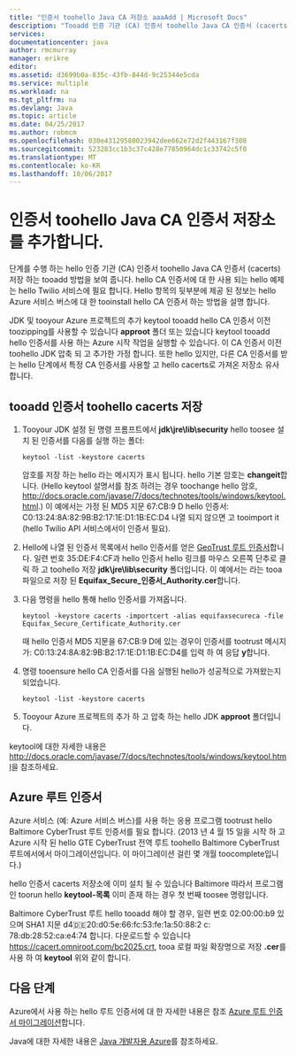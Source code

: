 ```yaml
---
title: "인증서 toohello Java CA 저장소 aaaAdd | Microsoft Docs"
description: "Tooadd 인증 기관 (CA) 인증서 toohello Java CA 인증서 (cacerts) 저장 되는 방식과 Twilio 서비스 또는 Azure 서비스 버스에 대해 알아봅니다."
services: 
documentationcenter: java
author: rmcmurray
manager: erikre
editor: 
ms.assetid: d3699b0a-835c-43fb-844d-9c25344e5cda
ms.service: multiple
ms.workload: na
ms.tgt_pltfrm: na
ms.devlang: Java
ms.topic: article
ms.date: 04/25/2017
ms.author: robmcm
ms.openlocfilehash: 030e43129580023942dee662e72d2f443167f308
ms.sourcegitcommit: 523283cc1b3c37c428e77850964dc1c33742c5f0
ms.translationtype: MT
ms.contentlocale: ko-KR
ms.lasthandoff: 10/06/2017
---
```

# <a name="adding-a-certificate-toohello-java-ca-certificates-store"></a>인증서 toohello Java CA 인증서 저장소를 추가합니다.
단계를 수행 하는 hello 인증 기관 (CA) 인증서 toohello Java CA 인증서 (cacerts) 저장 하는 tooadd 방법을 보여 줍니다. hello CA 인증서에 대 한 사용 되는 hello 예제는 hello Twilio 서비스에 필요 합니다. Hello 항목의 뒷부분에 제공 된 정보는 hello Azure 서비스 버스에 대 한 tooinstall hello CA 인증서 하는 방법을 설명 합니다. 

JDK 및 tooyour Azure 프로젝트의 추가 keytool tooadd hello CA 인증서 이전 toozipping를 사용할 수 있습니다 **approot** 폴더 또는 있습니다 keytool tooadd hello 인증서를 사용 하는 Azure 시작 작업을 실행할 수 있습니다. 이 CA 인증서 이전 toohello JDK 압축 되 고 추가한 가정 합니다. 또한 hello 있지만, 다른 CA 인증서를 받는 hello 단계에서 특정 CA 인증서를 사용할 고 hello cacerts로 가져온 저장소 유사 합니다.

## <a name="tooadd-a-certificate-toohello-cacerts-store"></a>tooadd 인증서 toohello cacerts 저장
1. Tooyour JDK 설정 된 명령 프롬프트에서 **jdk\jre\lib\security** hello toosee 설치 된 인증서를 다음를 실행 하는 폴더:
   
    `keytool -list -keystore cacerts`
   
    암호를 저장 하는 hello 라는 메시지가 표시 됩니다. hello 기본 암호는 **changeit**합니다. (Hello keytool 설명서를 참조 하려는 경우 toochange hello 암호, <http://docs.oracle.com/javase/7/docs/technotes/tools/windows/keytool.html>.) 이 예에서는 가정 된 MD5 지문 67:CB:9 D hello 인증서: C0:13:24:8A:82:9B:B2:17:1E:D1:1B:EC:D4 나열 되지 않으면 고 tooimport it (hello Twilio API 서비스에서이 인증서 필요).
2. Hello에 나열 된 인증서 목록에서 hello 인증서를 얻은 [GeoTrust 루트 인증서](http://www.geotrust.com/resources/root-certificates/)합니다. 일련 번호 35:DE:F4:CF과 hello 인증서 hello 링크를 마우스 오른쪽 단추로 클릭 하 고 toohello 저장 **jdk\jre\lib\security** 폴더입니다. 이 예에서는 라는 tooa 파일으로 저장 된 **Equifax\_Secure\_인증서\_Authority.cer**합니다.
3. 다음 명령을 hello 통해 hello 인증서를 가져옵니다.
   
    `keytool -keystore cacerts -importcert -alias equifaxsecureca -file Equifax_Secure_Certificate_Authority.cer`
   
    때 hello 인증서 MD5 지문을 67:CB:9 D에 있는 경우이 인증서를 tootrust 메시지가: C0:13:24:8A:82:9B:B2:17:1E:D1:1B:EC:D4를 입력 하 여 응답 **y**합니다.
4. 명령 tooensure hello CA 인증서를 다음 실행된 hello가 성공적으로 가져왔는지 되었습니다.
   
    `keytool -list -keystore cacerts`
5. Tooyour Azure 프로젝트의 추가 하 고 압축 하는 hello JDK **approot** 폴더입니다.

keytool에 대한 자세한 내용은 <http://docs.oracle.com/javase/7/docs/technotes/tools/windows/keytool.html>을 참조하세요.

## <a name="azure-root-certificates"></a>Azure 루트 인증서
Azure 서비스 (예: Azure 서비스 버스)를 사용 하는 응용 프로그램 tootrust hello Baltimore CyberTrust 루트 인증서를 필요 합니다. (2013 년 4 월 15 일을 시작 하 고 Azure 시작 된 hello GTE CyberTrust 전역 루트 toohello Baltimore CyberTrust 루트에서에서 마이그레이션입니다. 이 마이그레이션 걸린 몇 개월 toocomplete입니다.)

hello 인증서 cacerts 저장소에 이미 설치 될 수 있습니다 Baltimore 따라서 프로그램인 toorun hello **keytool-목록** 이미 존재 하는 경우 첫 번째 toosee 명령입니다.

Baltimore CyberTrust 루트 hello tooadd 해야 할 경우, 일련 번호 02:00:00:b9 있으며 SHA1 지문 d4:de:20:d0:5e:66:fc:53:fe:1a:50:88:2 c: 78:db:28:52:ca:e4:74 합니다. 다운로드할 수 있습니다 <https://cacert.omniroot.com/bc2025.crt>, tooa 로컬 파일 확장명으로 저장 **.cer**를 사용 하 여 **keytool** 위와 같이 합니다.

## <a name="next-steps"></a>다음 단계
Azure에서 사용 하는 hello 루트 인증서에 대 한 자세한 내용은 참조 [Azure 루트 인증서 마이그레이션](http://blogs.msdn.com/b/windowsazure/archive/2013/03/15/windows-azure-root-certificate-migration.aspx)합니다.

Java에 대한 자세한 내용은 [Java 개발자용 Azure](/java/azure)를 참조하세요.


